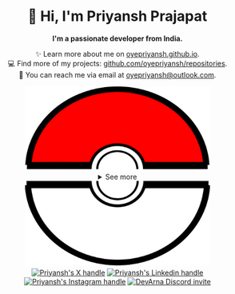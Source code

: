 <div align="center">
  <h1>👋 Hi, I'm Priyansh Prajapat</h1>
  <b>I'm a passionate developer from India.</b>
</div>

<div align="center">
   
  ✨ Learn more about me on [oyepriyansh.github.io](https://oyepriyansh.github.io). <br>
  💻 Find more of my projects: [github.com/oyepriyansh/repositories](https://github.com/oyepriyansh?tab=repositories). <br>
  💌 You can reach me via email at [oyepriyansh@outlook.com](mailto:oyepriyansh@outlook.com).
</div>

<div align="center">
  <a href="#"><img src="assets/pokeball-top.png" width="370px" height="170px"></a>
  <details>
    <summary>See more</summary>
    <a href="#"><img src="assets/bitmoji.png" width="150"></a> <br>
    <a href="#"><img src="assets/typing.svg"></a>
    <details open>
      <summary>About me</summary>
      <div align="left">

```js
/**
 * Represents me.
 * @constructor
 * @param {string} languages - Hindi, Gujrati, English.
 * @param {string} hobbies - Cricket, Music, Gaming.
 * @param {string} interests - DiscordJS, Open Source, Javascript, Java.
 * @param {Date} birthday - 28th of May.
 */
```
  </div>
</details>

<details open>
  <summary>Activity Status</summary>
  <div>
    <a href="https://discord.com/users/838764339942785051" target="_blank">
      <img src="https://oyepriyansh.pages.dev/9d5grh" width="355px">
    </a> <br>
    <a href="https://open.spotify.com/user/31avju6qooefrvmgopx3xm62m624" target="_blank">
      <img src="https://oyepriyansh.pages.dev/fb954dg" width="355px">
    </a>
  </div>
</details>

<details open>
  <summary>Recent Activity</summary>

<!--RECENT_ACTIVITY:start-->
![issue_opened](https://oyepriyansh.pages.dev/i/octicons/IssueOpened.svg) [#241](https://github.com/oyepriyansh/DevProfiles/issues/241) **|** [oyepriyansh/DevProfiles](https://github.com/oyepriyansh/DevProfiles)<br>
![new_star](https://oyepriyansh.pages.dev/i/octicons/StarredRepositoryYellow.svg) [priyankarpal/ts-express-prisma-postgresql-boilerplate](https://github.com/priyankarpal/ts-express-prisma-postgresql-boilerplate)<br>
![new_star](https://oyepriyansh.pages.dev/i/octicons/StarredRepositoryYellow.svg) [getify/You-Dont-Know-JS](https://github.com/getify/You-Dont-Know-JS)<br>
![new_star](https://oyepriyansh.pages.dev/i/octicons/StarredRepositoryYellow.svg) [MFDGaming/ubuntu-in-termux](https://github.com/MFDGaming/ubuntu-in-termux)<br>
![new_star](https://oyepriyansh.pages.dev/i/octicons/StarredRepositoryYellow.svg) [google/styleguide](https://github.com/google/styleguide)<br>
![new_star](https://oyepriyansh.pages.dev/i/octicons/StarredRepositoryYellow.svg) [wdhdev/global-chat](https://github.com/wdhdev/global-chat)<br>
![new_star](https://oyepriyansh.pages.dev/i/octicons/StarredRepositoryYellow.svg) [codecrafters-io/build-your-own-x](https://github.com/codecrafters-io/build-your-own-x)<br>
![new_star](https://oyepriyansh.pages.dev/i/octicons/StarredRepositoryYellow.svg) [devarshishimpi/staticstorm](https://github.com/devarshishimpi/staticstorm)<br>
![new_star](https://oyepriyansh.pages.dev/i/octicons/StarredRepositoryYellow.svg) [KillYoy/DiscordNight](https://github.com/KillYoy/DiscordNight)<br>
![new_star](https://oyepriyansh.pages.dev/i/octicons/StarredRepositoryYellow.svg) [videojs/video.js](https://github.com/videojs/video.js)<br>
![new_star](https://oyepriyansh.pages.dev/i/octicons/StarredRepositoryYellow.svg) [OpenDevin/OpenDevin](https://github.com/OpenDevin/OpenDevin)<br>
![new_star](https://oyepriyansh.pages.dev/i/octicons/StarredRepositoryYellow.svg) [JuanPabloDiaz/freeForGeeks](https://github.com/JuanPabloDiaz/freeForGeeks)<br>
![new_star](https://oyepriyansh.pages.dev/i/octicons/StarredRepositoryYellow.svg) [monkeytypegame/monkeytype](https://github.com/monkeytypegame/monkeytype)<br>
![added_member](https://oyepriyansh.pages.dev/i/octicons/People.svg) [oyepriyansh/oyepriyansh](https://github.com/oyepriyansh/oyepriyansh)<br>
![new_star](https://oyepriyansh.pages.dev/i/octicons/StarredRepositoryYellow.svg) [bigskysoftware/htmx](https://github.com/bigskysoftware/htmx)<br>
<!--RECENT_ACTIVITY:end-->

</details>

<details open>
  <summary>GitHub Stats</summary>

  <a href="#"><img src="github_stats.svg" width="355px"></a><br>
  <a href="#"><img src="https://oyepriyansh.pages.dev/8d4gtbd" width="355px"></a><br>
  <a href="#"><img src="https://oyepriyansh.pages.dev/f8h48n" width="355px"></a><br>

</details>

</details>
  <a href="#"><img src="assets/pokeball-bottom.png" width="370px" height="170px"></a>
</div>
<div align="center">
  <a href="https://twitter.com/oyepriyansh" target="blank"><img align="center" src="https://priyan.sh.gg/assets/github/readme/twitter.svg" alt="Priyansh's X handle" title="X"/></a>
  <a href="https://linkedin.com/in/oyepriyansh" target="blank"><img align="center" src="https://oyepriyansh.pages.dev/assets/github/readme/linkedin.svg" alt="Priyansh's Linkedin handle" title="Linkedin"/></a> 
  <a href="https://instagram.com/oyepriyansh" target="blank"><img align="center" src="https://oyepriyansh.pages.dev/assets/github/readme/instagram.svg" alt="Priyansh's Instagram handle" title="Instagram"/></a>
  <a href="https://discord.com/invite/AeAjegXn6D" target="blank"><img align="center" src="https://oyepriyansh.pages.dev/assets/github/readme/discord.svg" alt="DevArna Discord invite" title="Discord"/></a>
</div>

